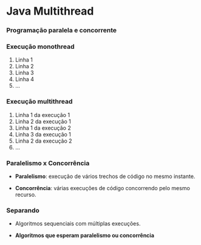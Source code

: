 
# Java Multithread 

### Programação paralela e concorrente

### Execução monothread

1. Linha 1
2. Linha 2
3. Linha 3
4. Linha 4
5. ...


### Execução multithread

1. Linha 1 da execução 1
2. Linha 2 da execução 1
3. Linha 1 da execução 2
4. Linha 3 da execução 1
5. Linha 2 da execução 2
6. ...


### Paralelismo x Concorrência

- **Paralelismo**: execução de vários trechos de código no mesmo instante.

- **Concorrência**: várias execuções de código concorrendo pelo mesmo recurso.


### Separando

- Algoritmos sequenciais com múltiplas execuções.


- **Algoritmos que esperam paralelismo ou concorrência**





























